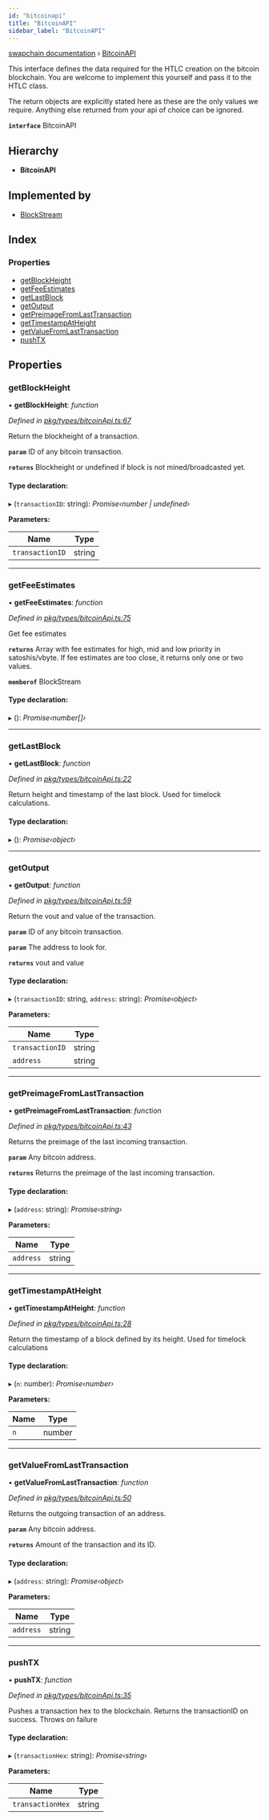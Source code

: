 ```yaml
---
id: "bitcoinapi"
title: "BitcoinAPI"
sidebar_label: "BitcoinAPI"
---
```


[swapchain documentation](../globals.md) › [BitcoinAPI](bitcoinapi.md)

This interface defines the data required for the HTLC creation on the bitcoin blockchain.
You are welcome to implement this yourself and pass it to the HTLC class.

The return objects are explicitly stated here as these are the only values we require.
Anything else returned from your api of choice can be ignored.

**`interface`** BitcoinAPI

## Hierarchy

- **BitcoinAPI**

## Implemented by

- [BlockStream](../classes/blockstream.md)

## Index

### Properties

- [getBlockHeight](bitcoinapi.md#getblockheight)
- [getFeeEstimates](bitcoinapi.md#getfeeestimates)
- [getLastBlock](bitcoinapi.md#getlastblock)
- [getOutput](bitcoinapi.md#getoutput)
- [getPreimageFromLastTransaction](bitcoinapi.md#getpreimagefromlasttransaction)
- [getTimestampAtHeight](bitcoinapi.md#gettimestampatheight)
- [getValueFromLastTransaction](bitcoinapi.md#getvaluefromlasttransaction)
- [pushTX](bitcoinapi.md#pushtx)

## Properties

### getBlockHeight

• **getBlockHeight**: _function_

_Defined in [pkg/types/bitcoinApi.ts:67](https://github.com/chronark/swapchain/blob/6beff0a/src/pkg/types/bitcoinApi.ts#L67)_

Return the blockheight of a transaction.

**`param`** ID of any bitcoin transaction.

**`returns`** Blockheight or undefined if block is not mined/broadcasted yet.

#### Type declaration:

▸ (`transactionID`: string): _Promise‹number | undefined›_

**Parameters:**

| Name            | Type   |
| --------------- | ------ |
| `transactionID` | string |

---

### getFeeEstimates

• **getFeeEstimates**: _function_

_Defined in [pkg/types/bitcoinApi.ts:75](https://github.com/chronark/swapchain/blob/6beff0a/src/pkg/types/bitcoinApi.ts#L75)_

Get fee estimates

**`returns`** Array with fee estimates for high, mid and low priority in satoshis/vbyte. If fee estimates are too close, it returns only one or two values.

**`memberof`** BlockStream

#### Type declaration:

▸ (): _Promise‹number[]›_

---

### getLastBlock

• **getLastBlock**: _function_

_Defined in [pkg/types/bitcoinApi.ts:22](https://github.com/chronark/swapchain/blob/6beff0a/src/pkg/types/bitcoinApi.ts#L22)_

Return height and timestamp of the last block.
Used for timelock calculations.

#### Type declaration:

▸ (): _Promise‹object›_

---

### getOutput

• **getOutput**: _function_

_Defined in [pkg/types/bitcoinApi.ts:59](https://github.com/chronark/swapchain/blob/6beff0a/src/pkg/types/bitcoinApi.ts#L59)_

Return the vout and value of the transaction.

**`param`** ID of any bitcoin transaction.

**`param`** The address to look for.

**`returns`** vout and value

#### Type declaration:

▸ (`transactionID`: string, `address`: string): _Promise‹object›_

**Parameters:**

| Name            | Type   |
| --------------- | ------ |
| `transactionID` | string |
| `address`       | string |

---

### getPreimageFromLastTransaction

• **getPreimageFromLastTransaction**: _function_

_Defined in [pkg/types/bitcoinApi.ts:43](https://github.com/chronark/swapchain/blob/6beff0a/src/pkg/types/bitcoinApi.ts#L43)_

Returns the preimage of the last incoming transaction.

**`param`** Any bitcoin address.

**`returns`** Returns the preimage of the last incoming transaction.

#### Type declaration:

▸ (`address`: string): _Promise‹string›_

**Parameters:**

| Name      | Type   |
| --------- | ------ |
| `address` | string |

---

### getTimestampAtHeight

• **getTimestampAtHeight**: _function_

_Defined in [pkg/types/bitcoinApi.ts:28](https://github.com/chronark/swapchain/blob/6beff0a/src/pkg/types/bitcoinApi.ts#L28)_

Return the timestamp of a block defined by its height.
Used for timelock calculations

#### Type declaration:

▸ (`n`: number): _Promise‹number›_

**Parameters:**

| Name | Type   |
| ---- | ------ |
| `n`  | number |

---

### getValueFromLastTransaction

• **getValueFromLastTransaction**: _function_

_Defined in [pkg/types/bitcoinApi.ts:50](https://github.com/chronark/swapchain/blob/6beff0a/src/pkg/types/bitcoinApi.ts#L50)_

Returns the outgoing transaction of an address.

**`param`** Any bitcoin address.

**`returns`** Amount of the transaction and its ID.

#### Type declaration:

▸ (`address`: string): _Promise‹object›_

**Parameters:**

| Name      | Type   |
| --------- | ------ |
| `address` | string |

---

### pushTX

• **pushTX**: _function_

_Defined in [pkg/types/bitcoinApi.ts:35](https://github.com/chronark/swapchain/blob/6beff0a/src/pkg/types/bitcoinApi.ts#L35)_

Pushes a transaction hex to the blockchain.
Returns the transactionID on success.
Throws on failure

#### Type declaration:

▸ (`transactionHex`: string): _Promise‹string›_

**Parameters:**

| Name             | Type   |
| ---------------- | ------ |
| `transactionHex` | string |
